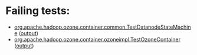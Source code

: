 # Failing tests: 

 * [org.apache.hadoop.ozone.container.common.TestDatanodeStateMachine](hadoop-hdds/container-service/org.apache.hadoop.ozone.container.common.TestDatanodeStateMachine.txt) ([output](hadoop-hdds/container-service/org.apache.hadoop.ozone.container.common.TestDatanodeStateMachine-output.txt))
 * [org.apache.hadoop.ozone.container.ozoneimpl.TestOzoneContainer](hadoop-hdds/container-service/org.apache.hadoop.ozone.container.ozoneimpl.TestOzoneContainer.txt) ([output](hadoop-hdds/container-service/org.apache.hadoop.ozone.container.ozoneimpl.TestOzoneContainer-output.txt))
